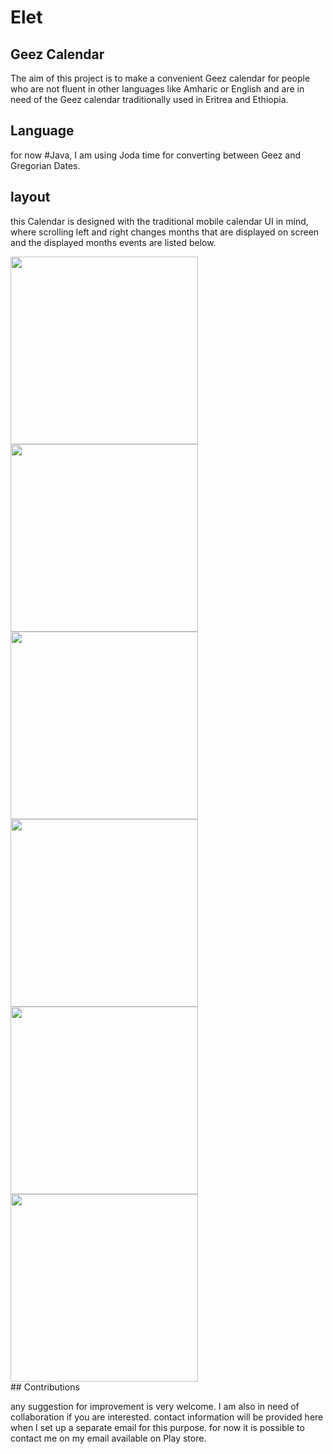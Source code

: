 # Elet


## Geez Calendar

The aim of this project is to make a convenient Geez calendar for people who are not fluent in other languages like Amharic or English 
and are in need of the Geez calendar traditionally used in Eritrea and Ethiopia.

## Language
for now #Java, I am using Joda time for converting between Geez and Gregorian Dates.

## layout

this Calendar is designed with the traditional mobile calendar UI in mind, where scrolling left and right changes months that are displayed on screen
and the displayed months events are listed below.
<div>
    <img src="https://github.com/tinsae-ghilay/tinsae-ghilay.github.io/blob/main/res/month.png" width="300">
    <img src="https://github.com/tinsae-ghilay/tinsae-ghilay.github.io/blob/main/res/converter.png" width="300">
    <img src="https://github.com/tinsae-ghilay/tinsae-ghilay.github.io/blob/main/res/anual.png" width="300">
    <img src="https://github.com/tinsae-ghilay/tinsae-ghilay.github.io/blob/main/res/hasab.png" width="300">
    <img src="https://github.com/tinsae-ghilay/tinsae-ghilay.github.io/blob/main/res/options.png" width="300">
    <img src="https://github.com/tinsae-ghilay/tinsae-ghilay.github.io/blob/main/res/month.png" width="300">
</div>
## Contributions

any suggestion for improvement is very welcome. I am also in need of collaboration if you are interested.
contact information will be provided here when I set up a separate email for this purpose. for now it is possible to contact me on my email
available on Play store.



